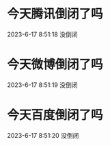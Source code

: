 # 今天腾讯倒闭了吗

2023-6-17 8:51:18 没倒闭

# 今天微博倒闭了吗

2023-6-17 8:51:19 没倒闭

# 今天百度倒闭了吗

2023-6-17 8:51:20 没倒闭


